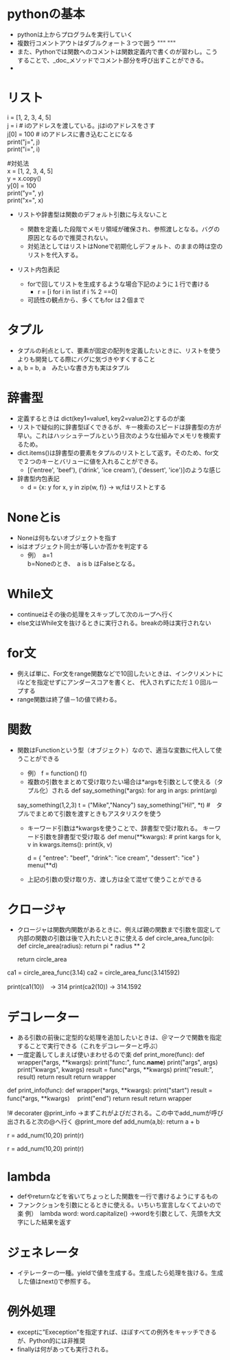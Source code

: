 # pythonの基本
* pythonは上からプログラムを実行していく
* 複数行コメントアウトはダブルクォート３つで囲う
"""
"""
* また、Pythonでは関数へのコメントは関数定義内で書くのが習わし。こうすることで、_doc_メソッドでコメント部分を呼び出すことができる。
* 

# リスト

i = [1, 2, 3, 4, 5]  
j = i  # iのアドレスを渡している。jはiのアドレスをさす  
j[0] = 100  # iのアドレスに書き込むことになる  
print("j=", j)  
print("i=", i)  

#対処法  
x = [1, 2, 3, 4, 5]  
y = x.copy()  
y[0] = 100  
print("y=", y)  
print("x=", x)  

* リストや辞書型は関数のデフォルト引数に与えないこと
  * 関数を定義した段階でメモリ領域が確保され、参照渡しとなる。バグの原因となるので推奨されない。　
  * 対処法としてはリストはNoneで初期化しデフォルト、のままの時は空のリストを代入する。

* リスト内包表記
  * forで回してリストを生成するような場合下記のように１行で書ける
    * r = [i for i in list if i % 2 ==0]
  * 可読性の観点から、多くてもfor は２個まで

# タプル
* タプルの利点として、要素が固定の配列を定義したいときに、リストを使うよりも開発してる際にバグに気づきやすくすること
* a, b = b, a　みたいな書き方も実はタプル

# 辞書型
* 定義するときは dict(key1=value1, key2=value2)とするのが楽
* リストで疑似的に辞書型ぽくできるが、キー検索のスピードは辞書型の方が早い。これはハッシュテーブルという目次のような仕組みでメモリを検索するため。
* dict.items()は辞書型の要素をタプルのリストとして返す。そのため、for文で２つのキーとバリューに値を入れることができる。 
  * [('entree', 'beef'), ('drink', 'ice cream'), ('dessert', 'ice')]のような感じ
* 辞書型内包表記
  * d = {x: y for x, y in zip(w, f)} -> w,fはリストとする

# Noneとis
* Noneは何もないオブジェクトを指す
* isはオブジェクト同士が等しいか否かを判定する
  * 例）　a=1  
         b=Noneのとき、　a is b はFalseとなる。

# While文
* continueはその後の処理をスキップして次のループへ行く
* else文はWhile文を抜けるときに実行される。breakの時は実行されない


# for文
* 例えば単に、For文をrange関数などで10回したいときは、インクリメントにiなどを指定せずにアンダースコアを書くと、
代入されずにただ１０回ループする
* range関数は終了値－1の値で終わる。

# 関数
* 関数はFunctionという型（オブジェクト）なので、適当な変数に代入して使うことができる
  * 例） f = function()
        f()
  * 複数の引数をまとめて受け取りたい場合は*argsを引数として使える（タプル化）される
  def say_something(*args):
    for arg in args:
        print(arg)

  say_something(1,2,3)
  t = ("Mike","Nancy")
  say_something("Hi!", *t) #　タプルでまとめて引数を渡すときもアスタリスクを使う

  * キーワード引数は*kwargsを使うことで、辞書型で受け取れる。
  キーワード引数を辞書型で受け取る
      def menu(**kwargs):
          # print kargs
          for k, v in kwargs.items():
              print(k, v)

      d = {
          "entree": "beef",
          "drink": "ice cream",
          "dessert": "ice"
      }
      menu(**d)
  * 上記の引数の受け取り方、渡し方は全て混ぜて使うことができる

# クロージャ
* クロージャは関数内関数があるときに、例えば親の関数まで引数を固定して内部の関数の引数は後で入れたいときに使える
def circle_area_func(pi):
    def circle_area(radius):
        return pi * radius ** 2

    return circle_area

ca1 = circle_area_func(3.14)
ca2 = circle_area_func(3.141592)

print(ca1(10))　-> 314
print(ca2(10))  -> 314.1592

# デコレーター
* ある引数の前後に定型的な処理を追加したいときは、＠マークで関数を指定することで実行できる（これをデコレーターと呼ぶ）
* 一度定義してしまえば使いまわせるので楽
def print_more(func):
    def wrapper(*args, **kwargs):
        print("func:", func.__name__)
        print("args", args)
        print("kwargs", kwargs)
        result = func(*args, **kwargs)
        print("result:", result)
        return result
    return wrapper

def print_info(func):
    def wrapper(*args, **kwargs):
        print("start")
        result = func(*args, **kwargs)　
        print("end")
        return result
    return wrapper

!# decorater
@print_info  →まずこれがよびだされる。この中でadd_numが呼び出されると次の@へ行く
@print_more
def add_num(a,b):
    return a + b

r = add_num(10,20)
print(r)

r = add_num(10,20)
print(r)

# lambda
* defやreturnなどを省いてちょっとした関数を一行で書けるようにするもの
* ファンクションを引数にとるときに使える。いちいち宣言しなくてよいので楽
例）　lambda word: word.capitalize()
→wordを引数として、先頭を大文字にした結果を返す

# ジェネレータ
* イテレーターの一種。yieldで値を生成する。生成したら処理を抜ける。生成した値はnext()で参照する。 


# 例外処理
* exceptに”Exeception”を指定すれば、ほぼすべての例外をキャッチできるが、Python的には非推奨
* finallyは何があっても実行される。　　


